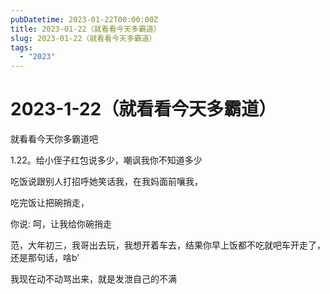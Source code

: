 ```yaml
---
pubDatetime: 2023-01-22T00:00:00Z
title: 2023-01-22（就看看今天多霸道）
slug: 2023-01-22（就看看今天多霸道）
tags:
  - "2023"
---
```


# 2023-1-22（就看看今天多霸道）

就看看今天你多霸道吧

1.22。给小侄子红包说多少，嘲讽我你不知道多少

吃饭说跟别人打招呼她笑话我，在我妈面前嚷我，

吃完饭让把碗捎走，

你说: 呵，让我给你碗捎走

范，大年初三，我哥出去玩，我想开着车去，结果你早上饭都不吃就吧车开走了，还是那句话，啥b’

我现在动不动骂出来，就是发泄自己的不满
